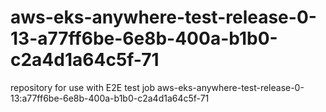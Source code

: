 # aws-eks-anywhere-test-release-0-13-a77ff6be-6e8b-400a-b1b0-c2a4d1a64c5f-71
repository for use with E2E test job aws-eks-anywhere-test-release-0-13:a77ff6be-6e8b-400a-b1b0-c2a4d1a64c5f-71
